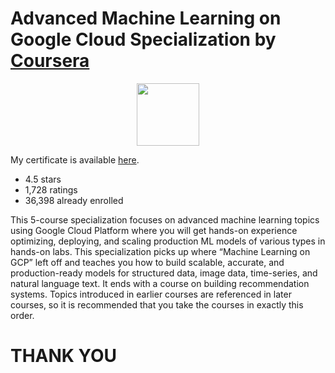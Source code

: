 # Advanced Machine Learning on Google Cloud Specialization by [Coursera](https://www.coursera.org/specializations/advanced-machine-learning-tensorflow-gcp)

<p align="center"><img width="100" src="https://mindfieldconsulting.com/wp-content/uploads/2018/07/coursera-logo.png" />  </p>

My certificate is available [here]().

- 4.5 stars
- 1,728 ratings
- 36,398 already enrolled
    
This 5-course specialization focuses on advanced machine learning topics using Google Cloud Platform where you will get hands-on experience optimizing, deploying, and scaling production ML models of various types in hands-on labs. This specialization picks up where “Machine Learning on GCP” left off and teaches you how to build scalable, accurate, and production-ready models for structured data, image data, time-series, and natural language text. It ends with a course on building recommendation systems. Topics introduced in earlier courses are referenced in later courses, so it is recommended that you take the courses in exactly this order.

# THANK YOU
